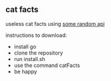 ## cat facts

useless cat facts using [some random api](https://some-random-api.ml/)

instructions to download:
- install go
- clone the repository
- run install.sh
- use the command catFacts
- be happy
